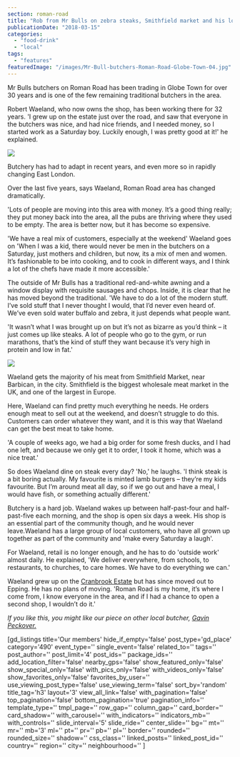 ```yaml
---
section: roman-road
title: "Rob from Mr Bulls on zebra steaks, Smithfield market and his loyal customers"
publicationDate: "2018-03-15"
categories: 
  - "food-drink"
  - "local"
tags: 
  - "features"
featuredImage: "/images/Mr-Bull-butchers-Roman-Road-Globe-Town-04.jpg"
---
```


Mr Bulls butchers on Roman Road has been trading in Globe Town for over 30 years and is one of the few remaining traditional butchers in the area.

Robert Waeland, who now owns the shop, has been working there for 32 years. 'I grew up on the estate just over the road, and saw that everyone in the butchers was nice, and had nice friends, and I needed money, so I started work as a Saturday boy. Luckily enough, I was pretty good at it!' he explained.

![](/images/Mr-Bull-butchers-Roman-Road-Globe-Town-12.jpg)

Butchery has had to adapt in recent years, and even more so in rapidly changing East London.

Over the last five years, says Waeland, Roman Road area has changed dramatically.

'Lots of people are moving into this area with money. It’s a good thing really; they put money back into the area, all the pubs are thriving where they used to be empty. The area is better now, but it has become so expensive.

'We have a real mix of customers, especially at the weekend' Waeland goes on 'When I was a kid, there would never be men in the butchers on a Saturday, just mothers and children, but now, its a mix of men and women. It’s fashionable to be into cooking, and to cook in different ways, and I think a lot of the chefs have made it more accessible.'

The outside of Mr Bulls has a traditional red-and-white awning and a window display with requisite sausages and chops. Inside, it is clear that he has moved beyond the traditional. 'We have to do a lot of the modern stuff. I’ve sold stuff that I never thought I would, that I’d never even heard of. We’ve even sold water buffalo and zebra, it just depends what people want.

'It wasn’t what I was brought up on but it’s not as bizarre as you’d think – it just comes up like steaks. A lot of people who go to the gym, or run marathons, that’s the kind of stuff they want because it’s very high in protein and low in fat.'

![](/images/Mr-Bull-butchers-Roman-Road-Globe-Town-10.jpg)

Waeland gets the majority of his meat from Smithfield Market, near Barbican, in the city. Smithfield is the biggest wholesale meat market in the UK, and one of the largest in Europe.

Here, Waeland can find pretty much everything he needs. He orders enough meat to sell out at the weekend, and doesn’t struggle to do this. Customers can order whatever they want, and it is this way that Waeland can get the best meat to take home.

'A couple of weeks ago, we had a big order for some fresh ducks, and I had one left, and because we only get it to order, I took it home, which was a nice treat.'

So does Waeland dine on steak every day? 'No,' he laughs. 'I think steak is a bit boring actually. My favourite is minted lamb burgers – they’re my kids favourite. But I’m around meat all day, so if we go out and have a meal, I would have fish, or something actually different.'

Butchery is a hard job. Waeland wakes up between half-past-four and half-past-five each morning, and the shop is open six days a week. His shop is an essential part of the community though, and he would never leave.Waeland has a large group of local customers, who have all grown up together as part of the community and 'make every Saturday a laugh'.

For Waeland, retail is no longer enough, and he has to do 'outside work' almost daily. He explained, 'We deliver everywhere, from schools, to restaurants, to churches, to care homes. We have to do everything we can.'

Waeland grew up on the [Cranbrook Estate](https://romanroadlondon.com/cranbrook-estate-history/) but has since moved out to Epping. He has no plans of moving. 'Roman Road is my home, it’s where I come from, I know everyone in the area, and if I had a chance to open a second shop, I wouldn’t do it.'

_If you like this, you might like our piece on other local butcher, [Gavin Peckover.](https://romanroadlondon.com/peckover-butchers-roman-road-interview/)_ 

\[gd\_listings title='Our members' hide\_if\_empty='false' post\_type='gd\_place' category='490' event\_type='' single\_event='false' related\_to='' tags='' post\_author='' post\_limit='4' post\_ids='' package\_ids='' add\_location\_filter='false' nearby\_gps='false' show\_featured\_only='false' show\_special\_only='false' with\_pics\_only='false' with\_videos\_only='false' show\_favorites\_only='false' favorites\_by\_user='' use\_viewing\_post\_type='false' use\_viewing\_term='false' sort\_by='random' title\_tag='h3' layout='3' view\_all\_link='false' with\_pagination='false' top\_pagination='false' bottom\_pagination='true' pagination\_info='' template\_type='' tmpl\_page='' row\_gap='' column\_gap='' card\_border='' card\_shadow='' with\_carousel='' with\_indicators='' indicators\_mb='' with\_controls='' slide\_interval='5' slide\_ride='' center\_slide='' bg='' mt='' mr='' mb='3' ml='' pt='' pr='' pb='' pl='' border='' rounded='' rounded\_size='' shadow='' css\_class='' linked\_posts='' linked\_post\_id='' country='' region='' city='' neighbourhood='' \]
